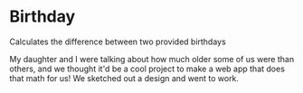# Birthday
Calculates the difference between two provided birthdays

My daughter and I were talking about how much older some of us were than others, and we thought it'd be a cool project to make a web app that does that math for us! We sketched out a design and went to work.
